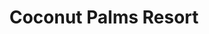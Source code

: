 ---
layout: info
type: Standard
title: Coconut Palms Resort
section: fine dining / resort dining
logo: placeholder
ratings: $$
phone: "23696"
email: sales@coconutpalms.vu
adddress:
description: Truly delicious food; won the best chef awards twice. Breakfast from 7:00am to 9:00am, lunch from 11:00am to 17:00pm, dinner from 18:00pm to 21:00pm, Melanesian Feast Night every Tuesday Night, Saturday night- fire show.
---